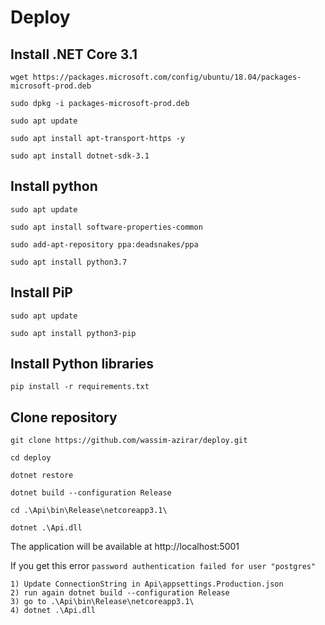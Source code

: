 # Deploy

## Install .NET Core 3.1

`wget https://packages.microsoft.com/config/ubuntu/18.04/packages-microsoft-prod.deb`

`sudo dpkg -i packages-microsoft-prod.deb`

`sudo apt update`

`sudo apt install apt-transport-https -y`

`sudo apt install dotnet-sdk-3.1 `

## Install python

`sudo apt update`

`sudo apt install software-properties-common`

`sudo add-apt-repository ppa:deadsnakes/ppa`

`sudo apt install python3.7`

## Install PiP

`sudo apt update`

`sudo apt install python3-pip`

## Install Python libraries

`pip install -r requirements.txt`

## Clone repository

`git clone https://github.com/wassim-azirar/deploy.git`

`cd deploy`

`dotnet restore`

`dotnet build --configuration Release`

`cd .\Api\bin\Release\netcoreapp3.1\`

`dotnet .\Api.dll`

The application will be available at http://localhost:5001

If you get this error `password authentication failed for user "postgres"`

    1) Update ConnectionString in Api\appsettings.Production.json
    2) run again dotnet build --configuration Release
    3) go to .\Api\bin\Release\netcoreapp3.1\
    4) dotnet .\Api.dll
